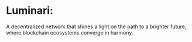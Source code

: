 # Luminari: 

A decentralized network that shines a light on the path to a brighter future, where blockchain ecosystems converge in harmony.
